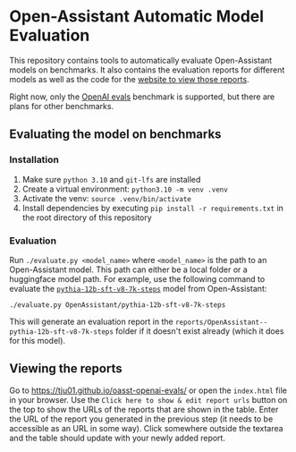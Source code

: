 # Open-Assistant Automatic Model Evaluation

This repository contains tools to automatically evaluate Open-Assistant models on benchmarks.
It also contains the evaluation reports for different models as well as the code for the [website to view those reports](https://tju01.github.io/oasst-openai-evals/).

Right now, only the [OpenAI evals](https://github.com/openai/evals) benchmark is supported, but there are plans for other benchmarks.

## Evaluating the model on benchmarks

### Installation

1. Make sure `python 3.10` and `git-lfs` are installed
2. Create a virtual environment: `python3.10 -m venv .venv`
3. Activate the venv: `source .venv/bin/activate`
4. Install dependencies by executing `pip install -r requirements.txt` in the root directory of this repository

### Evaluation

Run `./evaluate.py <model_name>` where `<model_name>` is the path to an Open-Assistant model.
This path can either be a local folder or a huggingface model path.
For example, use the following command to evaluate the [`pythia-12b-sft-v8-7k-steps`](https://huggingface.co/OpenAssistant/oasst-sft-1-pythia-12b) model from Open-Assistant:
```
./evaluate.py OpenAssistant/pythia-12b-sft-v8-7k-steps
```
This will generate an evaluation report in the `reports/OpenAssistant--pythia-12b-sft-v8-7k-steps` folder if it doesn't exist already (which it does for this model).

## Viewing the reports

Go to https://tju01.github.io/oasst-openai-evals/ or open the `index.html` file in your browser.
Use the `Click here to show & edit report urls` button on the top to show the URLs of the reports that are shown in the table.
Enter the URL of the report you generated in the previous step (it needs to be accessible as an URL in some way).
Click somewhere outside the textarea and the table should update with your newly added report.
